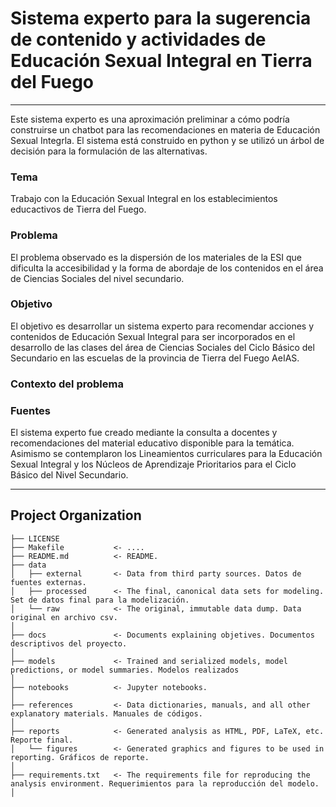 # Sistema experto para la sugerencia de contenido y actividades de Educación Sexual Integral en Tierra del Fuego
------------------------
Este sistema experto es una aproximación preliminar a cómo podría construirse un chatbot para las recomendaciones en 
materia de Educación Sexual Integrla. El sistema está construido en python y se utilizó un árbol de decisión para la formulación de las alternativas.

### Tema

Trabajo con la Educación Sexual Integral en los establecimientos educactivos de Tierra del Fuego.

### Problema
El problema observado es la dispersión de los materiales de la ESI que dificulta la accesibilidad y la forma de abordaje de los contenidos en el 
área de Ciencias Sociales del nivel secundario. 

### Objetivo
El objetivo es desarrollar un sistema experto para recomendar acciones y contenidos de Educación Sexual Integral para ser incorporados en el desarrollo de 
las clases del área de Ciencias Sociales del Ciclo Básico del Secundario en las escuelas de la provincia de Tierra del Fuego AeIAS.

### Contexto del problema 


### Fuentes
El sistema experto fue creado mediante la consulta a docentes y recomendaciones del material educativo disponible para la temática. Asimismo se 
contemplaron los Lineamientos curriculares para la Educación Sexual Integral y los Núcleos de Aprendizaje Prioritarios para el Ciclo Básico del 
Nivel Secundario.

-----------------------
Project Organization
------------

    ├── LICENSE
    ├── Makefile           <- ....
    ├── README.md          <- README. 
    ├── data
    │   ├── external       <- Data from third party sources. Datos de fuentes externas.
    │   ├── processed      <- The final, canonical data sets for modeling. Set de datos final para la modelización. 
    │   └── raw            <- The original, immutable data dump. Data original en archivo csv.
    │
    ├── docs               <- Documents explaining objetives. Documentos descriptivos del proyecto.
    │
    ├── models             <- Trained and serialized models, model predictions, or model summaries. Modelos realizados
    │
    ├── notebooks          <- Jupyter notebooks.
    │
    ├── references         <- Data dictionaries, manuals, and all other explanatory materials. Manuales de códigos.
    │
    ├── reports            <- Generated analysis as HTML, PDF, LaTeX, etc. Reporte final. 
    │   └── figures        <- Generated graphics and figures to be used in reporting. Gráficos de reporte.
    │
    ├── requirements.txt   <- The requirements file for reproducing the analysis environment. Requerimientos para la reproducción del modelo. 
    │
